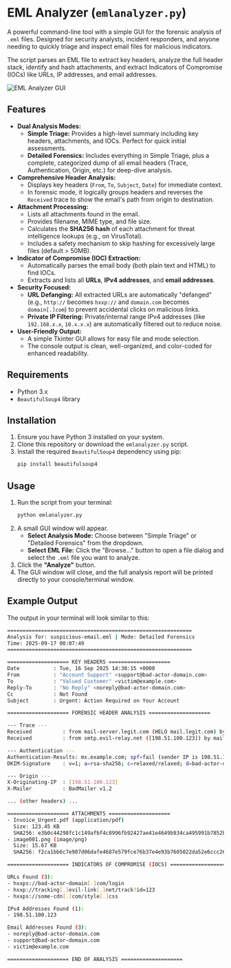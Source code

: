 # EML Analyzer (`emlanalyzer.py`)

A powerful command-line tool with a simple GUI for the forensic analysis of `.eml` files. Designed for security analysts, incident responders, and anyone needing to quickly triage and inspect email files for malicious indicators.

The script parses an EML file to extract key headers, analyze the full header stack, identify and hash attachments, and extract Indicators of Compromise (IOCs) like URLs, IP addresses, and email addresses.

![EML Analyzer GUI](https://i.imgur.com/g8R78yC.png)

## Features

-   **Dual Analysis Modes:**
    -   **Simple Triage:** Provides a high-level summary including key headers, attachments, and IOCs. Perfect for quick initial assessments.
    -   **Detailed Forensics:** Includes everything in Simple Triage, plus a complete, categorized dump of all email headers (Trace, Authentication, Origin, etc.) for deep-dive analysis.
-   **Comprehensive Header Analysis:**
    -   Displays key headers (`From`, `To`, `Subject`, `Date`) for immediate context.
    -   In forensic mode, it logically groups headers and reverses the `Received` trace to show the email's path from origin to destination.
-   **Attachment Processing:**
    -   Lists all attachments found in the email.
    -   Provides filename, MIME type, and file size.
    -   Calculates the **SHA256 hash** of each attachment for threat intelligence lookups (e.g., on VirusTotal).
    -   Includes a safety mechanism to skip hashing for excessively large files (default > 50MB).
-   **Indicator of Compromise (IOC) Extraction:**
    -   Automatically parses the email body (both plain text and HTML) to find IOCs.
    -   Extracts and lists all **URLs**, **IPv4 addresses**, and **email addresses**.
-   **Security Focused:**
    -   **URL Defanging:** All extracted URLs are automatically "defanged" (e.g., `http://` becomes `hxxp://` and `domain.com` becomes `domain[.]com`) to prevent accidental clicks on malicious links.
    -   **Private IP Filtering:** Private/internal range IPv4 addresses (like `192.168.x.x`, `10.x.x.x`) are automatically filtered out to reduce noise.
-   **User-Friendly Output:**
    -   A simple Tkinter GUI allows for easy file and mode selection.
    -   The console output is clean, well-organized, and color-coded for enhanced readability.

## Requirements

-   Python 3.x
-   `BeautifulSoup4` library

## Installation

1.  Ensure you have Python 3 installed on your system.
2.  Clone this repository or download the `emlanalyzer.py` script.
3.  Install the required `BeautifulSoup4` dependency using pip:
    ```bash
    pip install beautifulsoup4
    ```

## Usage

1.  Run the script from your terminal:
    ```bash
    python emlanalyzer.py
    ```
2.  A small GUI window will appear.
    -   **Select Analysis Mode:** Choose between "Simple Triage" or "Detailed Forensics" from the dropdown.
    -   **Select EML File:** Click the "Browse..." button to open a file dialog and select the `.eml` file you want to analyze.
3.  Click the **"Analyze"** button.
4.  The GUI window will close, and the full analysis report will be printed directly to your console/terminal window.

## Example Output

The output in your terminal will look similar to this:

```bash
============================================================
Analysis for: suspicious-email.eml | Mode: Detailed Forensics
Time: 2025-09-17 00:07:49
============================================================

==================== KEY HEADERS ====================
Date           : Tue, 16 Sep 2025 14:30:15 +0000
From           : "Account Support" <support@bad-actor-domain.com>
To             : "Valued Customer" <victim@example.com>
Reply-To       : "No Reply" <noreply@bad-actor-domain.com>
Cc             : Not Found
Subject        : Urgent: Action Required on Your Account

==================== FORENSIC HEADER ANALYSIS ====================

--- Trace ---
Received          : from mail-server.legit.com (HELO mail.legit.com) by mx.example.com
Received          : from smtp.evil-relay.net ([198.51.100.123]) by mail-server.legit.com

--- Authentication ---
Authentication-Results: mx.example.com; spf=fail (sender IP is 198.51.100.123)
DKIM-Signature    : v=1; a=rsa-sha256; c=relaxed/relaxed; d=bad-actor-domain.com;

--- Origin ---
X-Originating-IP  : [198.51.100.123]
X-Mailer          : BadMailer v1.2

... (other headers) ...

==================== ATTACHMENTS ====================
- Invoice_Urgent.pdf (application/pdf)
  Size: 123.45 KB
  SHA256: e3b0c44298fc1c149afbf4c8996fb92427ae41e4649b934ca495991b7852b855
- image001.png (image/png)
  Size: 15.67 KB
  SHA256: f2ca1bb6c7e907d06dafe4687e579fce76b37e4e93b7605022da52e6ccc26fd2

==================== INDICATORS OF COMPROMISE (IOCS) ====================

URLs Found (3):
- hxxps://bad-actor-domain[.]com/login
- hxxp://tracking[.]evil-link[.]net/track?id=123
- hxxps://some-cdn[.]com/style[.]css

IPv4 Addresses Found (1):
- 198.51.100.123

Email Addresses Found (3):
- noreply@bad-actor-domain.com
- support@bad-actor-domain.com
- victim@example.com

==================== END OF ANALYSIS ====================

